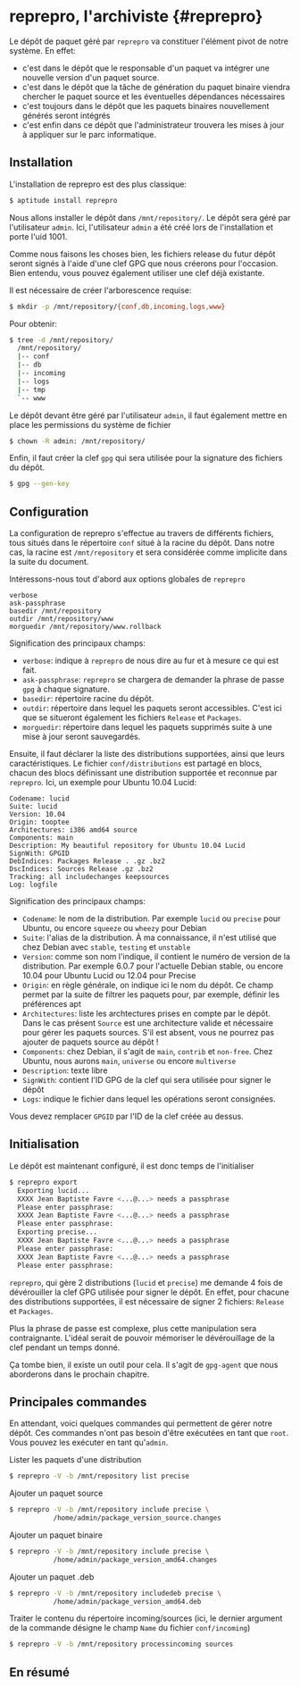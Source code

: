 # reprepro, l'archiviste {#reprepro}

Le dépôt de paquet géré par `reprepro` va constituer l'élément pivot de
notre système.
En effet:

- c'est dans le dépôt que le responsable d'un paquet va intégrer
une nouvelle version d'un paquet source.
- c'est dans le dépôt que la tâche de génération du paquet binaire
viendra chercher le paquet source et les éventuelles dépendances
nécessaires
- c'est toujours dans le dépôt que les paquets binaires nouvellement
générés seront intégrés
- c'est enfin dans ce dépôt que l'administrateur trouvera les mises à
jour à appliquer sur le parc informatique.

## Installation
L'installation de reprepro est des plus classique:

~~~~{.bash style="bash"}
$ aptitude install reprepro
~~~~~~~~~~

Nous allons installer le dépôt dans `/mnt/repository/`. Le dépôt sera
géré par l'utilisateur `admin`. Ici, l'utilisateur `admin` a été créé
lors de l'installation et porte l'uid 1001.

Comme nous faisons les choses bien, les fichiers release du futur dépôt
seront signés à l'aide d'une clef GPG que nous créerons pour l'occasion.
Bien entendu, vous pouvez également utiliser une clef déjà existante.

Il est nécessaire de créer l'arborescence requise:

~~~~{.bash style="bash"}
$ mkdir -p /mnt/repository/{conf,db,incoming,logs,www}
~~~~~~~~~~

Pour obtenir:

~~~~{.bash style="bash"}
$ tree -d /mnt/repository/
  /mnt/repository/
  |-- conf
  |-- db
  |-- incoming
  |-- logs
  |-- tmp
  `-- www
~~~~~~~~~~

Le dépôt devant être géré par l'utilisateur `admin`, il faut également
mettre en place les permissions du système de fichier

~~~~{.bash style="bash"}
$ chown -R admin: /mnt/repository/
~~~~~~~~~~

Enfin, il faut créer la clef `gpg` qui sera utilisée pour la signature
des fichiers du dépôt.

~~~~{.bash style="bash"}
$ gpg --gen-key
~~~~~~~~~~

## Configuration
La configuration de reprepro s'effectue au travers de différents
fichiers, tous situés dans le répertoire `conf` situé à la racine du
dépôt. Dans notre cas, la racine est `/mnt/repository` et sera
considérée comme implicite dans la suite du document.

Intéressons-nous tout d'abord aux options globales de `reprepro`

~~~~{.config style="config" title="conf/options"}
verbose
ask-passphrase
basedir /mnt/repository
outdir /mnt/repository/www
morguedir /mnt/repository/www.rollback
~~~~~~~~~~

Signification des principaux champs:

- `verbose`: indique à `reprepro` de nous dire au fur et à mesure ce qui
est fait.
- `ask-passphrase`: `reprepro` se chargera de demander la phrase de passe
`gpg` à chaque signature.
- `basedir`: répertoire racine du dépôt.
- `outdir`: répertoire dans lequel les paquets seront accessibles. C'est
ici que se situeront également les fichiers `Release` et `Packages`.
- `morguedir`: répertoire dans lequel les paquets supprimés suite à une
mise à jour seront sauvegardés.

Ensuite, il faut déclarer la liste des distributions supportées, ainsi
que leurs caractéristiques. Le fichier `conf/distributions` est partagé
en blocs, chacun des blocs définissant une distribution supportée et
reconnue par `reprepro`. Ici, un exemple pour Ubuntu 10.04 Lucid:

~~~~{style="config" title="conf/distributions"}
Codename: lucid
Suite: lucid
Version: 10.04
Origin: tooptee
Architectures: i386 amd64 source
Components: main
Description: My beautiful repository for Ubuntu 10.04 Lucid
SignWith: GPGID
DebIndices: Packages Release . .gz .bz2
DscIndices: Sources Release .gz .bz2
Tracking: all includechanges keepsources
Log: logfile
~~~~~~~~~~

Signification des principaux champs:

- `Codename`: le nom de la distribution. Par exemple `lucid` ou
  `precise` pour Ubuntu, ou encore `squeeze` ou `wheezy` pour Debian
- `Suite`: l'alias de la distribution. À ma connaissance, il n'est
  utilisé que chez Debian avec `stable`, `testing` et `unstable`
- `Version`: comme son nom l'indique, il contient le numéro de version
  de la distribution. Par exemple 6.0.7 pour l'actuelle Debian stable,
  ou encore 10.04 pour Ubuntu Lucid ou 12.04 pour Precise
- `Origin`: en règle générale, on indique ici le nom du dépôt. Ce champ
  permet par la suite de filtrer les paquets pour, par exemple, définir
  les préférences apt
- `Architectures`: liste les archtectures prises en compte par le dépôt.
  Dans le cas présent `Source` est une architecture valide et nécessaire
  pour gérer les paquets sources. S'il est absent, vous ne pourrez pas
  ajouter de paquets source au dépôt !
- `Components`: chez Debian, il s'agit de `main`, `contrib` et
  `non-free`. Chez Ubuntu, nous aurons `main`, `universe` ou encore
  `multiverse`
- `Description`: texte libre
- `SignWith`: contient l'ID GPG de la clef qui sera utilisée pour signer
  le dépôt
- `Logs`: indique le fichier dans lequel les opérations seront
  consignées. 

Vous devez remplacer `GPGID` par l'ID de la clef créée au dessus.

## Initialisation

Le dépôt est maintenant configuré, il est donc temps de l'initialiser

~~~~{.bash style="bash"}
$ reprepro export
  Exporting lucid...
  XXXX Jean Baptiste Favre <...@...> needs a passphrase
  Please enter passphrase:
  XXXX Jean Baptiste Favre <...@...> needs a passphrase
  Please enter passphrase:
  Exporting precise...
  XXXX Jean Baptiste Favre <...@...> needs a passphrase
  Please enter passphrase:
  XXXX Jean Baptiste Favre <...@...> needs a passphrase
  Please enter passphrase:
~~~~~~~~~~

`reprepro`, qui gère 2 distributions (`lucid` et `precise`) me demande 4
fois de dévérouiller la clef GPG utilisée pour signer le dépôt.
En effet, pour chacune des distributions supportées, il est nécessaire
de signer 2 fichiers: `Release` et `Packages`.

Plus la phrase de passe est complexe, plus cette manipulation sera
contraignante. L'idéal serait de pouvoir mémoriser le dévérouillage de
la clef pendant un temps donné.

Ça tombe bien, il existe un outil pour cela. Il s'agit de `gpg-agent`
que nous aborderons dans le prochain chapitre.

## Principales commandes

En attendant, voici quelques commandes qui permettent de gérer notre
dépôt. Ces commandes n'ont pas besoin d'être exécutées en tant que
`root`. Vous pouvez les exécuter en tant qu'`admin`.

Lister les paquets d'une distribution

~~~~{.bash style="bash"}
$ reprepro -V -b /mnt/repository list precise
~~~~~~~~~~

Ajouter un paquet source

~~~~{.bash style="bash"}
$ reprepro -V -b /mnt/repository include precise \
           /home/admin/package_version_source.changes
~~~~~~~~~~

Ajouter un paquet binaire

~~~~{.bash style="bash"}
$ reprepro -V -b /mnt/repository include precise \
           /home/admin/package_version_amd64.changes
~~~~~~~~~~

Ajouter un paquet .deb

~~~~{.bash style="bash"}
$ reprepro -V -b /mnt/repository includedeb precise \
           /home/admin/package_version_amd64.deb
~~~~~~~~~~

Traiter le contenu du répertoire incoming/sources (ici, le dernier
argument de la commande désigne le champ `Name` du fichier
`conf/incoming`)

~~~~{.bash style="bash"}
$ reprepro -V -b /mnt/repository processincoming sources
~~~~~~~~~~

## En résumé
